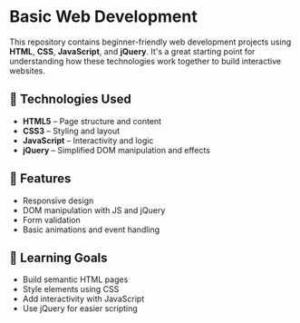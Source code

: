 # Basic Web Development

This repository contains beginner-friendly web development projects using **HTML**, **CSS**, **JavaScript**, and **jQuery**. It's a great starting point for understanding how these technologies work together to build interactive websites.


## 🚀 Technologies Used

- **HTML5** – Page structure and content
- **CSS3** – Styling and layout
- **JavaScript** – Interactivity and logic
- **jQuery** – Simplified DOM manipulation and effects

## 📌 Features

- Responsive design
- DOM manipulation with JS and jQuery
- Form validation
- Basic animations and event handling

## 🧠 Learning Goals

- Build semantic HTML pages
- Style elements using CSS
- Add interactivity with JavaScript
- Use jQuery for easier scripting

